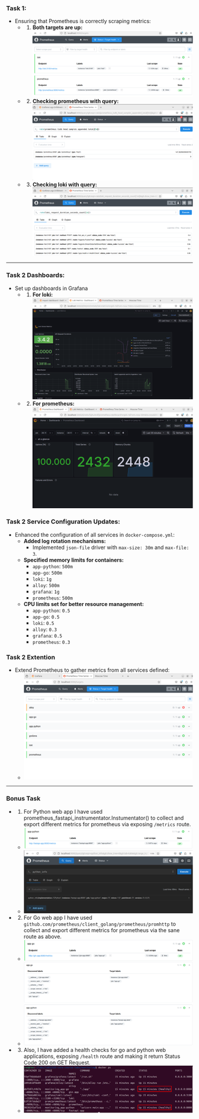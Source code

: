 ### Task 1:
- Ensuring that Prometheus is correctly scraping metrics:
  - 1. **Both targets are up:** ![alt text](images/image-8.png)
  - 2. **Checking prometheus with query:** ![alt text](images/image-5.png)
  - 3. **Checking loki with query:** ![alt text](images/image-6.png)

---

### Task 2 Dashboards:
- Set up dashboards in Grafana
  - 1. **For loki:** ![alt text](images/image-7.png)
  - 2. **For prometheus:** ![alt text](images/image-9.png)

### Task 2 Service Configuration Updates:
- Enhanced the configuration of all services in `docker-compose.yml`:
  - **Added log rotation mechanisms:**
    - Implemented `json-file` driver with `max-size: 30m` and `max-file: 3`.
  - **Specified memory limits for containers:**
    - `app-python`: `500m`
    - `app-go`: `500m`
    - `loki`: `1g`
    - `alloy`: `500m`
    - `grafana`: `1g`
    - `prometheus`: `500m`
  - **CPU limits set for better resource management:**
    - `app-python`: `0.5`
    - `app-go`: `0.5`
    - `loki`: `0.5`
    - `alloy`: `0.3`
    - `grafana`: `0.5`
    - `prometheus`: `0.3`

### Task 2 Extention
- Extend Prometheus to gather metrics from all services defined:
  - ![alt text](images/image-10.png)

---

### Bonus Task
- 1. For Python web app I have used prometheus_fastapi_instrumentator.Instumentator() to collect and export different metrics for prometheus via exposing `/metrics` route.
  - ![alt text](images/image-12.png)
  - ![alt text](images/image-14.png)
- 2. For Go web app I have used `github.com/prometheus/client_golang/prometheus/promhttp` to collect and export different metrics for prometheus via the sane route as above.
  - ![alt text](images/image-11.png)
  - ![alt text](images/image-13.png)
- 3. Also, I have added a health checks for go and python web applications, exposing `/health` route and making it return Status Code 200 on GET Request.
  - ![alt text](images/image-15.png)
